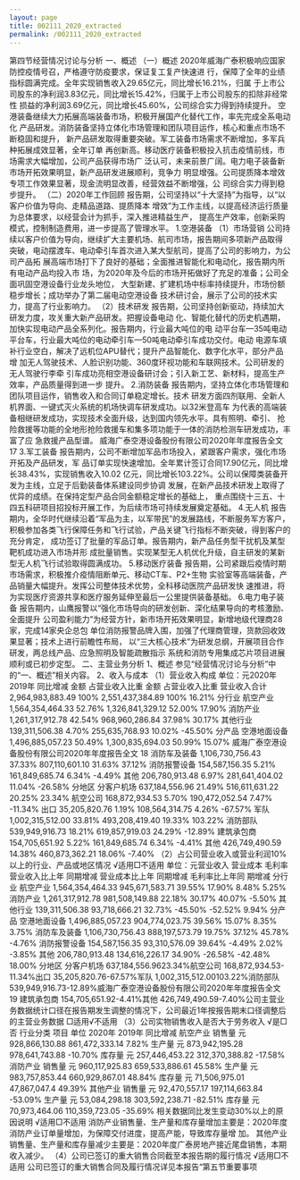 ```yaml
---
layout: page
title: 002111_2020_extracted
permalink: /002111_2020_extracted
---
```


第四节经营情况讨论与分析
一、概述
（一）概述
2020年威海广泰积极响应国家防控疫情号召，严格遵守防疫要求，保证复工复产快速进
行，保障了全年的业绩指标圆满完成。全年实现销售收入29.65亿元，同比增长16.21%，归属
于上市公司股东的净利润3.83亿元，同比增长15.42%，归属于上市公司股东的扣除非经常性
损益的净利润3.69亿元，同比增长45.60%，公司综合实力得到持续提升。
空港装备继续大力拓展高端装备市场，积极开展国产化替代工作，率先完成全系电动化
产品研发。消防装备坚持立体化市场管理和团队项目运作，核心和重点市场不断稳固和提升，
新产品研发取得重要突破。军工装备市场需求不断增加，多军兵种拓展成效显著，全年订单
再创新高。移动医疗装备积极投入抗击疫情前线，市场需求大幅增加，公司产品获得市场广
泛认可，未来前景广阔。电力电子装备新市场开拓效果明显，新产品研发进展顺利，竞争力
明显增强。公司提质降本增效专项工作效果显著，现金流明显改善，经营效益不断增强，公
司综合实力得到稳步提升。
（二）2020年工作回顾
报告期，公司坚持以“十大坚持”为指导，以“以客户价值为导向、走精品道路、提质降本
增效”为工作主线，以提高经济运行质量为总体要求，以经营会计为抓手，深入推进精益生产，
提高生产效率，创新采购模式，控制制造费用，进一步提高了管理水平。
1.空港装备
（1）市场营销
公司持续以客户价值为导向，继续扩大主要机场、航司市场，报告期间多项新产品取得
突破，电动摆渡车、电动牵引车首次进入某大型航司，提高了公司的影响力，为公司产品拓
展高端市场打下了良好的基础；全面推进智能化和电动化，报告期内所有电动产品均投入市
场，为2020年及今后的市场开拓做好了充足的准备；公司全面巩固空港设备行业龙头地位，
大型新建、扩建机场中标率持续提升，市场份额稳步增长；成功举办了第二届电动空港设备
技术研讨会，展示了公司的技术实力，提高了行业影响力。
（2）技术研发
报告期，公司坚持创新驱动，持续加大研发力度，攻关重大新产品研发。把握设备电动
化、智能化替代的历史机遇期，加快实现电动产品全系列化。报告期内，行业最大吨位的电
动平台车—35吨电动平台车，行业最大吨位的电动牵引车—50吨电动牵引车成功交付。电动
电源车填补行业空白，解决了远机位APU替代；提升产品智能化、数字化水平，部分产品增
加无人驾驶技术、人脸识别功能、360度环视功能和车联网技术。公司研发的无人驾驶行李牵
引车成功亮相空港设备研讨会；引入新工艺、新材料，提高生产效率，产品质量得到进一步
提升。
2.消防装备
报告期内，坚持立体化市场管理和团队项目运作，销售收入和合同订单稳定增长。技术
研发方面四剂联用、全新人机界面、一键式灭火系统的机场快调车研发成功。以32米登高车
为代表的高端装备相继研发成功，实现技术全面升级，达到国内领先水平。具有照明、牵引、
抢险救援等功能的全地形抢险救援车和集多项功能于一体的消防检测车研发成功，丰富了应
急救援产品型谱。
威海广泰空港设备股份有限公司2020年年度报告全文
17
3.军工装备
报告期内，公司不断增加军品市场投入，紧跟客户需求，强化市场开拓及产品研发，军
品订单实现快速增加。全年累计签订合同17.90亿元，同比增长38.43%，实现销售收入10.02
亿元，同比增长103.22%。公司以保障类装备开发为主线，立足于后勤装备体系建设同步协调
发展，在新产品技术研发上取得了优异的成绩。在保持定型产品合同金额稳定增长的基础上，
重点围绕十三五、十四五科研项目招投标开展工作，为后续市场可持续发展奠定基础。
4.无人机
报告期内，全华时代继续沿着“军品为主，以军带民”的发展路线，不断服务军方客户，
积极参加各类飞行保障任务和飞行试验，产品关键飞行指标不断突破，得到客户的充分肯定，
成功签订了批量的军品订单。报告期内，新产品任务型干扰机及某型靶机成功进入市场并形
成批量销售。实现某型无人机优化升级，自主研发的某新型无人机飞行试验取得圆满成功。
5.移动医疗装备
报告期，公司紧跟后疫情时期市场需求，积极推介疫情阻断单元、移动CT车、P2+生物
实验室等高端装备，产品销量大幅提升。发挥公司整体技术优势，全科移动医院产品研发快
速推进，将为实现医疗资源共享和医疗服务延伸至最后一公里提供装备基础。
6.电力电子装备
报告期内，山鹰报警以“强化市场导向的研发创新、深化结果导向的考核激励、全面提升
公司盈利能力”为经营方针，新市场开拓效果明显，新增地级代理商28家，完成14家央企总包
单位消防报警品牌入围，加强了代理商管理，货款回收效果显著；技术上进行前瞻性布局，
以“三大核心技术”为研发总纲，开展项目合作研发，两总线产品、应急照明及智能疏散指示
系统和消防专用集成芯片项目进展顺利或已初步定型。
二、主营业务分析
1、概述
参见“经营情况讨论与分析”中的“一、概述”相关内容。
2、收入与成本
（1）营业收入构成
单位：元2020年
2019年
同比增减
金额
占营业收入比重
金额
占营业收入比重
营业收入合计
2,964,983,883.49
100%
2,551,437,384.89
100%
16.21%
分行业
航空产业
1,564,354,464.33
52.76%
1,326,841,329.12
52.00%
17.90%
消防产业
1,261,317,912.78
42.54%
968,960,286.84
37.98%
30.17%
其他行业
139,311,506.38
4.70%
255,635,768.93
10.02%
-45.50%
分产品
空港地面设备
1,496,885,057.23
50.49%
1,300,835,694.03
50.99%
15.07%
威海广泰空港设备股份有限公司2020年年度报告全文
18
消防车及装备
1,106,730,756.43
37.33%
807,110,601.10
31.63%
37.12%
消防报警设备
154,587,156.35
5.21%
161,849,685.74
6.34%
-4.49%
其他
206,780,913.48
6.97%
281,641,404.02
11.04%
-26.58%
分地区
分客户机场
637,184,556.96
21.49%
516,611,631.22
20.25%
23.34%
航空公司
168,872,934.53
5.70%
190,472,052.54
7.47%
-11.34%
出口
35,205,820.76
1.19%
108,564,314.75
4.26%
-67.57%
军队
1,002,315,512.00
33.81%
493,208,419.40
19.33%
103.22%
消防部队
539,949,916.73
18.21%
619,857,919.03
24.29%
-12.89%
建筑承包商
154,705,651.92
5.22%
161,849,685.74
6.34%
-4.41%
其他
426,749,490.59
14.38%
460,873,362.21
18.06%
-7.40%
（2）占公司营业收入或营业利润10%以上的行业、产品或地区情况
√适用□不适用
单位：元营业收入
营业成本
毛利率
营业收入比上年
同期增减
营业成本比上年
同期增减
毛利率比上年同
期增减
分行业
航空产业
1,564,354,464.33
945,671,583.71
39.55%
17.90%
8.48%
5.25%
消防产业
1,261,317,912.78
981,508,149.88
22.18%
30.17%
40.07%
-5.50%
其他行业
139,311,506.38
93,718,666.21
32.73%
-45.50%
-52.52%
9.94%
分产品
空港地面设备
1,496,885,057.23
904,774,023.75
39.56%
15.07%
8.35%
3.75%
消防车及装备
1,106,730,756.43
888,197,573.79
19.75%
37.12%
45.78%
-4.76%
消防报警设备
154,587,156.35
93,310,576.09
39.64%
-4.49%
2.02%
-3.85%
其他
206,780,913.48
134,616,226.17
34.90%
-26.58%
-42.48%
18.00%
分地区
分客户机场
637,184,556.9623.34%航空公司
168,872,934.53-11.34%出口
35,205,820.76-67.57%军队
1,002,315,512.00103.22%消防部队
539,949,916.73-12.89%威海广泰空港设备股份有限公司2020年年度报告全文
19
建筑承包商
154,705,651.92-4.41%其他
426,749,490.59-7.40%公司主营业务数据统计口径在报告期发生调整的情况下，公司最近1年按报告期末口径调整后的主营业务数据
□适用√不适用
（3）公司实物销售收入是否大于劳务收入
√是□否
行业分类
项目
单位
2020年
2019年
同比增减
航空产业
销售量
元
928,866,130.88
861,472,333.14
7.82%
生产量
元
873,942,195.28
978,641,743.88
-10.70%
库存量
元
257,446,453.22
312,370,388.82
-17.58%
消防产业
销售量
元
960,117,925.83
659,533,886.61
45.58%
生产量
元
983,757,853.44
660,929,867.01
48.84%
库存量
元
71,506,975.01
47,867,047.4
49.39%
其他产业
销售量
元
92,470,557.17
197,114,663.84
-53.09%
生产量
元
53,084,298.18
303,592,238.71
-82.51%
库存量
元
70,973,464.06
110,359,723.05
-35.69%
相关数据同比发生变动30%以上的原因说明
√适用□不适用
消防产业销售量、生产量和库存量增加主要是：2020年度消防产业订单量增加，为保障交付进度，提高产能，导致库存量增
加。
其他产业销售量、生产量和库存量减少主要是：2020年度广泰房地产接近尾盘销售，本期收入减少。
（4）公司已签订的重大销售合同截至本报告期的履行情况
√适用□不适用
公司已签订的重大销售合同及履行情况详见本报告“第五节重要事项